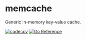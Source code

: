 # memcache
Generic in-memory key-value cache.

[![codecov](https://codecov.io/gh/wafer-bw/memcache/graph/badge.svg?token=LAPCEoe4XK)](https://codecov.io/gh/wafer-bw/memcache)
[![Go Reference](https://pkg.go.dev/badge/github.com/wafer-bw/memcache.svg)](https://pkg.go.dev/github.com/wafer-bw/memcache)
